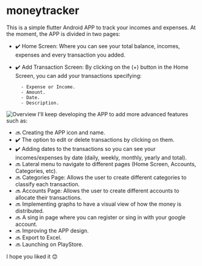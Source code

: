 # moneytracker
This is a simple flutter Android APP to track your incomes and expenses.
At the moment, the APP is divided in two pages:
  - ✔️ Home Screen: Where you can see your total balance, incomes, expenses and every transaction you added.
  - ✔️ Add Transaction Screen: By clicking on the (+) button in the Home Screen, you can add your transactions specifying:
    
          - Expense or Income.
          - Amount.
          - Date.
          - Description.
![Overview](https://github.com/user-attachments/assets/3f8e0769-01a0-4cb0-88fb-bdbdc07d4986)
I'll keep developing the APP to add more advanced features such as:

  - 🔜  Creating the APP icon and name.
  - ✔️  The option to edit or delete transactions by clicking on them.
  - ✔️  Adding dates to the transactions so you can see your incomes/expenses by date (daily, weekly, monthly, yearly and total).
  - 🔜  Lateral menu to navigate to different pages (Home Screen, Accounts, Categories, etc). 
  - 🔜  Categories Page: Allows the user to create different categories to classify each transaction.
  - 🔜  Accounts Page: Allows the user to create different accounts to allocate their transactions.
  - 🔜  Implementing graphs to have a visual view of how the money is distributed.
  - 🔜  A sing in page where you can register or sing in with your google account.
  - 🔜  Improving the APP design.
  - 🔜  Export to Excel.
  - 🔜  Launching on PlayStore.
    
I hope you liked it 😊
